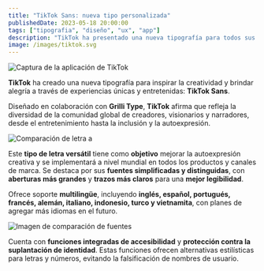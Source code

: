 ```yaml
---
title: "TikTok Sans: nueva tipo personalizada"
publishedDate: 2023-05-18 20:00:00
tags: ["tipografia", "diseño", "ux", "app"]
description: "TikTok ha presentado una nueva tipografía para todos sus productos."
image: /images/tiktok.svg
---
```


![Captura de la aplicación de TikTok](/images/tiktok-tipo1.png)

**TikTok** ha creado una nueva tipografía para inspirar la creatividad y brindar alegría a través de experiencias únicas y entretenidas: **TikTok Sans**.

Diseñado en colaboración con **Grilli Type**, **TikTok** afirma que refleja la diversidad de la comunidad global de creadores, visionarios y narradores, desde el entretenimiento hasta la inclusión y la autoexpresión.

![Comparación de letra a](/images/tiktok-tipo2.png)

Este **tipo de letra versátil** tiene como **objetivo** mejorar la autoexpresión creativa y se implementará a nivel mundial en todos los productos y canales de marca. Se destaca por sus **fuentes simplificadas y distinguidas**, con **aberturas más grandes** y **trazos más claros** para una **mejor legibilidad**.

Ofrece soporte **multilingüe**, incluyendo **inglés, español, portugués, francés, alemán, italiano, indonesio, turco y vietnamita**, con planes de agregar más idiomas en el futuro.

![Imagen de comparación de fuentes](/images/tiktok-tipo3.gif)

Cuenta con **funciones integradas de accesibilidad** y **protección contra la suplantación de identidad**. Estas funciones ofrecen alternativas estilísticas para letras y números, evitando la falsificación de nombres de usuario.